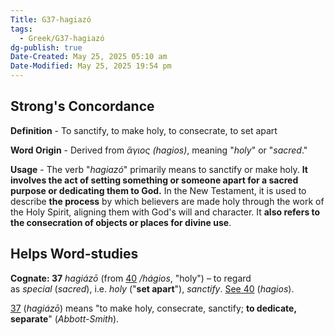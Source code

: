 ```yaml
---
Title: G37-hagiazó
tags:
  - Greek/G37-hagiazó
dg-publish: true
Date-Created: May 25, 2025 05:10 am
Date-Modified: May 25, 2025 19:54 pm
---
```

## Strong's Concordance

**Definition** - To sanctify, to make holy, to consecrate, to set apart

**Word Origin** - Derived from *ἅγιος (hagios)*, meaning "*holy*" or "*sacred*."

**Usage** - The verb "*hagiazó*" primarily means to sanctify or make holy. **It involves the act of setting something or someone apart for a sacred purpose or dedicating them to God.** In the New Testament, it is used to describe **the process** by which believers are made holy through the work of the Holy Spirit, aligning them with God's will and character. It **also refers to the consecration of objects or places for divine use**.

## Helps Word-studies

**Cognate: 37** *hagiázō* (from [40](https://biblehub.com/greek/40.htm) */hágios*, "holy") – to regard as *special* (*sacred*), i.e. *holy* ("**set apart**"), *sanctify*. [See 40](https://biblehub.com/greek/40.htm) (*hagios*).

[37](https://biblehub.com/greek/37.htm) (*hagiázō*) means "to make holy, consecrate, sanctify; **to dedicate, separate**" (*Abbott-Smith*).
